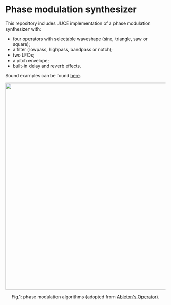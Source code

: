 # Phase modulation synthesizer

This repository includes JUCE implementation of a phase modulation synthesizer with:
- four operators with selectable waveshape (sine, triangle, saw or square);
- a filter (lowpass, highpass, bandpass or notch);
- two LFOs;
- a pitch envelope;
- built-in delay and reverb effects.

Sound examples can be found [here](https://soundcloud.com/ferrumovich/sets/pmsynth-examples/s-wcMFYgNs2w5?si=1edc54cc61d64f0cb2fc7199b601eeed&utm_source=clipboard&utm_medium=text&utm_campaign=social_sharing).

<p align="center">
<img src="https://user-images.githubusercontent.com/53834063/217703986-74b3b422-ad81-4318-a732-4486f84b2894.png" width="650">
</p>
<p align="center">
Fig.1: phase modulation algorithms (adopted from <a href="https://www.ableton.com/en/manual/live-instrument-reference/#26-6-operator">Ableton's Operator</a>).
</p>

